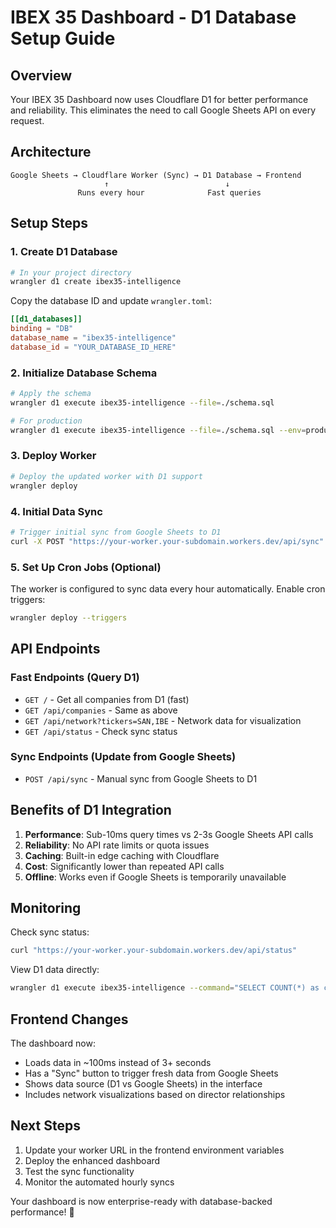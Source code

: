 # IBEX 35 Dashboard - D1 Database Setup Guide

## Overview
Your IBEX 35 Dashboard now uses Cloudflare D1 for better performance and reliability. This eliminates the need to call Google Sheets API on every request.

## Architecture
```
Google Sheets → Cloudflare Worker (Sync) → D1 Database → Frontend
                     ↑                          ↓
               Runs every hour              Fast queries
```

## Setup Steps

### 1. Create D1 Database
```bash
# In your project directory
wrangler d1 create ibex35-intelligence
```

Copy the database ID and update `wrangler.toml`:
```toml
[[d1_databases]]
binding = "DB"
database_name = "ibex35-intelligence"
database_id = "YOUR_DATABASE_ID_HERE"
```

### 2. Initialize Database Schema
```bash
# Apply the schema
wrangler d1 execute ibex35-intelligence --file=./schema.sql

# For production
wrangler d1 execute ibex35-intelligence --file=./schema.sql --env=production
```

### 3. Deploy Worker
```bash
# Deploy the updated worker with D1 support
wrangler deploy
```

### 4. Initial Data Sync
```bash
# Trigger initial sync from Google Sheets to D1
curl -X POST "https://your-worker.your-subdomain.workers.dev/api/sync"
```

### 5. Set Up Cron Jobs (Optional)
The worker is configured to sync data every hour automatically. Enable cron triggers:
```bash
wrangler deploy --triggers
```

## API Endpoints

### Fast Endpoints (Query D1)
- `GET /` - Get all companies from D1 (fast)
- `GET /api/companies` - Same as above
- `GET /api/network?tickers=SAN,IBE` - Network data for visualization
- `GET /api/status` - Check sync status

### Sync Endpoints (Update from Google Sheets)
- `POST /api/sync` - Manual sync from Google Sheets to D1

## Benefits of D1 Integration

1. **Performance**: Sub-10ms query times vs 2-3s Google Sheets API calls
2. **Reliability**: No API rate limits or quota issues
3. **Caching**: Built-in edge caching with Cloudflare
4. **Cost**: Significantly lower than repeated API calls
5. **Offline**: Works even if Google Sheets is temporarily unavailable

## Monitoring

Check sync status:
```bash
curl "https://your-worker.your-subdomain.workers.dev/api/status"
```

View D1 data directly:
```bash
wrangler d1 execute ibex35-intelligence --command="SELECT COUNT(*) as company_count FROM companies"
```

## Frontend Changes

The dashboard now:
- Loads data in ~100ms instead of 3+ seconds
- Has a "Sync" button to trigger fresh data from Google Sheets
- Shows data source (D1 vs Google Sheets) in the interface
- Includes network visualizations based on director relationships

## Next Steps

1. Update your worker URL in the frontend environment variables
2. Deploy the enhanced dashboard
3. Test the sync functionality
4. Monitor the automated hourly syncs

Your dashboard is now enterprise-ready with database-backed performance! 🚀